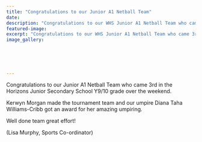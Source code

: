 ```yaml
---
title: "Congratulations to our Junior A1 Netball Team"
date: 
description: "Congratulations to our WHS Junior A1 Netball Team who came 3rd in the Horizons Junior Secondary School Y9/10 grade over the weekend, 14/9/15..."
featured-image: 
excerpt: "Congratulations to our WHS Junior A1 Netball Team who came 3rd in the Horizons Junior Secondary School Y9/10 grade over the weekend, 14/9/15..."
image_gallery:
	
	
	
	
	
---
```


<p><span>Congratulations to our Junior A1 Netball Team who came 3rd in the Horizons Junior Secondary School Y9/10 grade over the weekend. </span></p>
<p><span>Kerwyn Morgan made the tournament team and our umpire Diana Taha Williams-Cribb got an award for her amazing umpiring. </span></p>
<p><span>Well done team great effort!</span></p>
<p><span>(Lisa Murphy, Sports Co-ordinator)</span></p>

